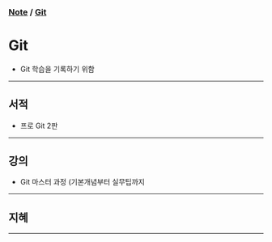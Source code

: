 ### [Note](/README.md) / [Git](.)

# Git
- Git 학습을 기록하기 위함

---

## 서적
- 프로 Git 2판

---

## 강의
- Git 마스터 과정 (기본개념부터 실무팁까지

---

## 지혜

---
